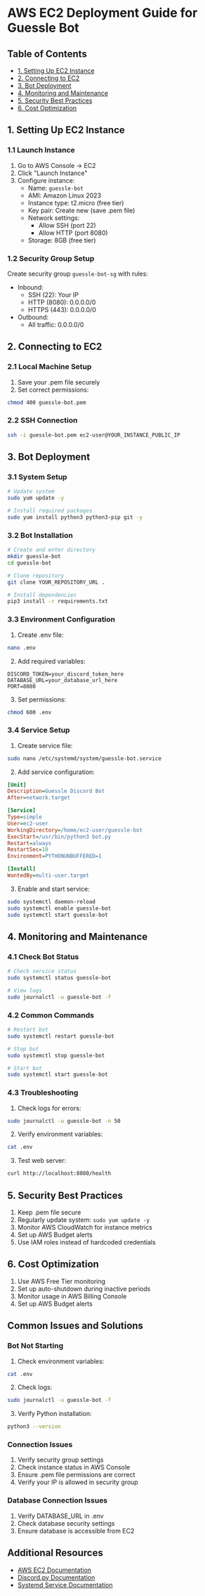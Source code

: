 # AWS EC2 Deployment Guide for Guessle Bot

## Table of Contents
- [1. Setting Up EC2 Instance](#1-setting-up-ec2-instance)
- [2. Connecting to EC2](#2-connecting-to-ec2)
- [3. Bot Deployment](#3-bot-deployment)
- [4. Monitoring and Maintenance](#4-monitoring-and-maintenance)
- [5. Security Best Practices](#5-security-best-practices)
- [6. Cost Optimization](#6-cost-optimization)

## 1. Setting Up EC2 Instance

### 1.1 Launch Instance
1. Go to AWS Console → EC2
2. Click "Launch Instance"
3. Configure instance:
   - Name: `guessle-bot`
   - AMI: Amazon Linux 2023
   - Instance type: t2.micro (free tier)
   - Key pair: Create new (save .pem file)
   - Network settings:
     - Allow SSH (port 22)
     - Allow HTTP (port 8080)
   - Storage: 8GB (free tier)

### 1.2 Security Group Setup
Create security group `guessle-bot-sg` with rules:
- Inbound:
  - SSH (22): Your IP
  - HTTP (8080): 0.0.0.0/0
  - HTTPS (443): 0.0.0.0/0
- Outbound:
  - All traffic: 0.0.0.0/0

## 2. Connecting to EC2

### 2.1 Local Machine Setup
1. Save your .pem file securely
2. Set correct permissions:
```bash
chmod 400 guessle-bot.pem
```

### 2.2 SSH Connection
```bash
ssh -i guessle-bot.pem ec2-user@YOUR_INSTANCE_PUBLIC_IP
```

## 3. Bot Deployment

### 3.1 System Setup
```bash
# Update system
sudo yum update -y

# Install required packages
sudo yum install python3 python3-pip git -y
```

### 3.2 Bot Installation
```bash
# Create and enter directory
mkdir guessle-bot
cd guessle-bot

# Clone repository
git clone YOUR_REPOSITORY_URL .

# Install dependencies
pip3 install -r requirements.txt
```

### 3.3 Environment Configuration
1. Create .env file:
```bash
nano .env
```

2. Add required variables:
```
DISCORD_TOKEN=your_discord_token_here
DATABASE_URL=your_database_url_here
PORT=8080
```

3. Set permissions:
```bash
chmod 600 .env
```

### 3.4 Service Setup
1. Create service file:
```bash
sudo nano /etc/systemd/system/guessle-bot.service
```

2. Add service configuration:
```ini
[Unit]
Description=Guessle Discord Bot
After=network.target

[Service]
Type=simple
User=ec2-user
WorkingDirectory=/home/ec2-user/guessle-bot
ExecStart=/usr/bin/python3 bot.py
Restart=always
RestartSec=10
Environment=PYTHONUNBUFFERED=1

[Install]
WantedBy=multi-user.target
```

3. Enable and start service:
```bash
sudo systemctl daemon-reload
sudo systemctl enable guessle-bot
sudo systemctl start guessle-bot
```

## 4. Monitoring and Maintenance

### 4.1 Check Bot Status
```bash
# Check service status
sudo systemctl status guessle-bot

# View logs
sudo journalctl -u guessle-bot -f
```

### 4.2 Common Commands
```bash
# Restart bot
sudo systemctl restart guessle-bot

# Stop bot
sudo systemctl stop guessle-bot

# Start bot
sudo systemctl start guessle-bot
```

### 4.3 Troubleshooting
1. Check logs for errors:
```bash
sudo journalctl -u guessle-bot -n 50
```

2. Verify environment variables:
```bash
cat .env
```

3. Test web server:
```bash
curl http://localhost:8080/health
```

## 5. Security Best Practices
1. Keep .pem file secure
2. Regularly update system: `sudo yum update -y`
3. Monitor AWS CloudWatch for instance metrics
4. Set up AWS Budget alerts
5. Use IAM roles instead of hardcoded credentials

## 6. Cost Optimization
1. Use AWS Free Tier monitoring
2. Set up auto-shutdown during inactive periods
3. Monitor usage in AWS Billing Console
4. Set up AWS Budget alerts

## Common Issues and Solutions

### Bot Not Starting
1. Check environment variables:
```bash
cat .env
```

2. Check logs:
```bash
sudo journalctl -u guessle-bot -f
```

3. Verify Python installation:
```bash
python3 --version
```

### Connection Issues
1. Verify security group settings
2. Check instance status in AWS Console
3. Ensure .pem file permissions are correct
4. Verify your IP is allowed in security group

### Database Connection Issues
1. Verify DATABASE_URL in .env
2. Check database security settings
3. Ensure database is accessible from EC2

## Additional Resources
- [AWS EC2 Documentation](https://docs.aws.amazon.com/ec2/)
- [Discord.py Documentation](https://discordpy.readthedocs.io/)
- [Systemd Service Documentation](https://www.freedesktop.org/software/systemd/man/systemd.service.html)